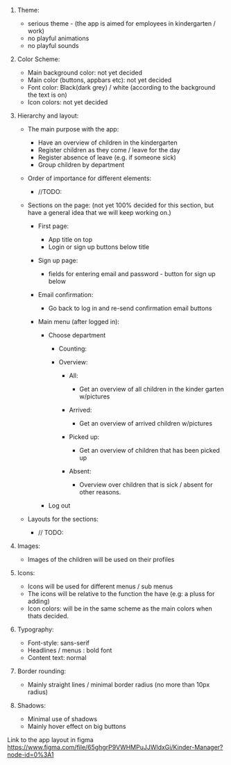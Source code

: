 1. Theme: 
    - serious theme - (the app is aimed for employees in kindergarten / work) 
    - no playful animations 
    - no playful sounds 
    
    
2. Color Scheme: 
    - Main background color: not yet decided
    - Main color (buttons, appbars etc): not yet decided 
    - Font color: Black(dark grey) / white (according to the background the text is on)
    - Icon colors: not yet decided


3. Hierarchy and layout: 
    - The main purpose with the app: 
        - Have an overview of children in the kindergarten
        - Register children as they come / leave for the day 
        - Register absence of leave (e.g. if someone sick) 
        - Group children by department 
    
    - Order of importance for different elements: 
        - //TODO:
        
        
    - Sections on the page: 
    (not yet 100% decided for this section, but have a general idea that we will keep working on.)
        -  First page: 
            - App title on top 
            - Login or sign up buttons below title 
        
        - Sign up page: 
            - fields for entering email and password - button for sign up below 
            
        - Email confirmation: 
            - Go back to log in and re-send confirmation email buttons 
            
        - Main menu (after logged in): 
            - Choose department 
                - Counting:
                
                - Overview: 
                    - All:  
                        - Get an overview of all children in the kinder garten w/pictures
                 
                    - Arrived:
                        - Get an overview of arrived children w/pictures 
            
                    - Picked up: 
                        - Get an overview of children that has been picked up 
                
                    - Absent: 
                        - Overview over children that is sick / absent for other reasons. 
                
            - Log out 
            
            
        
    - Layouts for the sections: 
        - // TODO:
    
    
    
4. Images: 
    - Images of the children will be used on their profiles 


5. Icons: 
    - Icons will be used for different menus / sub menus 
    - The icons will be relative to the function the have (e.g: a pluss for adding)
    - Icon colors: will be in the same scheme as the main colors when thats decided.


6. Typography: 
    - Font-style: sans-serif 
    - Headlines / menus : bold font 
    - Content text: normal 
    
    
7. Border rounding: 
    - Mainly straight lines / minimal border radius (no more than 10px radius)

    
8. Shadows: 
    - Minimal use of shadows 
    - Mainly hover effect on big buttons 

Link to the app layout in figma
https://www.figma.com/file/65ghgrP9VWHMPuJJWldxGi/Kinder-Manager?node-id=0%3A1
    
